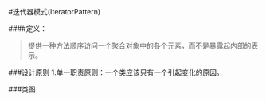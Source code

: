 #迭代器模式(IteratorPattern)

####定义：
> 提供一种方法顺序访问一个聚合对象中的各个元素，而不是暴露起内部的表示。

###设计原则
1.单一职责原则：一个类应该只有一个引起变化的原因。

###类图

